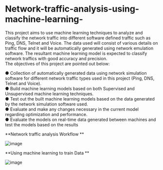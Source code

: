 # Network-traffic-analysis-using-machine-learning-

This project aims to use machine learning techniques to analyze and classify the network traffic into different software defined traffic such as Ping, DNS, Telnet and Voice. The data used will consist of various details on traffic flow and it will be automatically generated using network emulation software. The resultant machine learning model is expected to classify network traffics with good accuracy and precision.  
The objectives of this project are pointed out below: 
  
●	Collection of automatically generated data using network simulation software for different network traffic types used in this project (Ping, DNS, Telnet and Voice).  
●	Build machine learning models based on both Supervised and Unsupervised machine learning techniques.  
●	Test out the built machine learning models based on the data generated by the network simulation software used.  
●	Evaluate and make any changes necessary in the current model regarding optimization and performance.  
●	Evaluate the models on real-time data generated between machines and test the models based on the results

**Network traffic analysis Workflow **

![image](https://user-images.githubusercontent.com/41712161/159209632-95f896bd-4a2c-46c4-b1d9-5dacb58fdcb1.png) 

**Using machine learning to train Data **

![image](https://user-images.githubusercontent.com/41712161/159209839-45c20263-4231-43ad-8331-16081c938aec.png)





